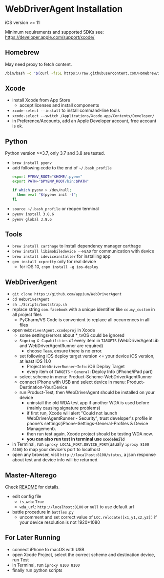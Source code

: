 # WebDriverAgent Installation
iOS version >= 11

Minimum requirements and supported SDKs see:
https://developer.apple.com/support/xcode/

## Homebrew
May need proxy to fetch content.
```sh
/bin/bash -c "$(curl -fsSL https://raw.githubusercontent.com/Homebrew/install/master/install.sh)"
```

## Xcode
- install Xcode from App Store
  - accept licenses and install components
- `xcode-select --install` to install command-line tools
- `xcode-select --switch /Applications/Xcode.app/Contents/Developer/`
- in Preference/Accounts, add an Apple Developer account, free account is ok.

## Python
Python version >=3.7, only 3.7 and 3.8 are tested.

- `brew install pyenv`
- add following code to the end of `~/.bash_profile`
  ```sh
  export PYENV_ROOT="$HOME/.pyenv"
  export PATH="$PYENV_ROOT/bin:$PATH"

  if which pyenv > /dev/null;
    then eval "$(pyenv init -)";
  fi
  ```
- `source ~/.bash_profile` or reopen terminal
- `pyenv install 3.8.6`
- `pyenv global 3.8.6`

## Tools
- `brew install carthage` to install dependency manager carthage
- `brew install libimobiledevice --HEAD` for communication with device
- `brew install ideviceinstaller` for installing app
- `gem install xcpretty` only for real device
  - for iOS 10, `cnpm install -g ios-deploy`

## WebDriverAgent
- `git clone https://github.com/appium/WebDriverAgent`
- `cd WebDriverAgent`
- `sh ./Scripts/bootstrap.sh`
- replace string `com.facebook` with a unique identifier like `cc.my_custom` in all project files
    - PyCharm/VS Code is convenient to replace all occurrences in all files
- open `WebDriverAgent.xcodeproj` in Xcode
    - some settings/errors about *_tvOS could be ignored
    - `Signing & Capabilities` of every item in `TARGETS` (WebDriverAgentLib and WebDriverAgentRunner are required)
        - choose `Team`, ensure there is no error.
    - set following iOS deploy target version <= your device iOS version, at least iOS 11.0
        - Project `WebDriverRunner`-`Info`: iOS Deploy Target
        - every item of `TARGETS` - `General`: Deploy Info (iPhone/iPad part)
    - select scheme in menu: Product-Scheme-WebDriverAgentRunner
    - connect iPhone with USB and select device in menu: Product-Destination-YourDevice
    - run Product-Test, then WebDriverAgent should be installed on your device
      - uninstall the old WDA test app if another WDA is used before (mainly causing signature problems)
      - if first run, Xcode will alert "Could not launch WebDriverAgentRunner - Security", 
      trust developer's profile in phone's settings(iPhone-Settings-General-Profiles & Device Management).
      - then run test again, Xcode project should be testing WDA now.
      - **you can also run test in terminal use `xcodebuild`**
- in Terminal, run `iproxy LOCAL_PORT:DEVICE_PORT`(usually `iproxy 8100 8100`) to map your device's port to localhost
- open any browser, visit `http://localhost:8100/status`, a json response about test and device info will be returned.

## Master-Alterego
Check [README](./README.md) for details.
- edit config file
    - `is_wda`: `True`
    - `wda_url`: `http://localhost:8100` or `null` to use default url
- battle procedure in `battles.py`
    - uncomment and set correct value of `LOC.relocate([x1,y1,x2,y2])` if your device resolution is not 1920*1080

## For Later Running
- connect iPhone to macOS with USB
- open Xcode Project, select the correct scheme and destination device, run Test
- in Terminal, run `iproxy 8100 8100`
- finally run python scripts